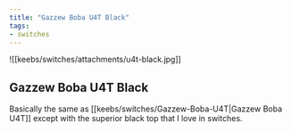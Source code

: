```yaml
---
title: "Gazzew Boba U4T Black"
tags:
- switches
---
```


![[keebs/switches/attachments/u4t-black.jpg]]

## Gazzew Boba U4T Black

Basically the same as [[keebs/switches/Gazzew-Boba-U4T|Gazzew Boba U4T]] except with the superior black top that I love in switches.
